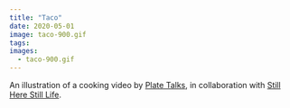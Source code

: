 ```yaml
---
title: "Taco"
date: 2020-05-01
image: taco-900.gif
tags:
images:
  - taco-900.gif
---
```


An illustration of a cooking video by [Plate Talks](https://www.platetalks.co.uk/), in collaboration with [Still Here Still Life](https://www.instagram.com/stillherestilllife/).

